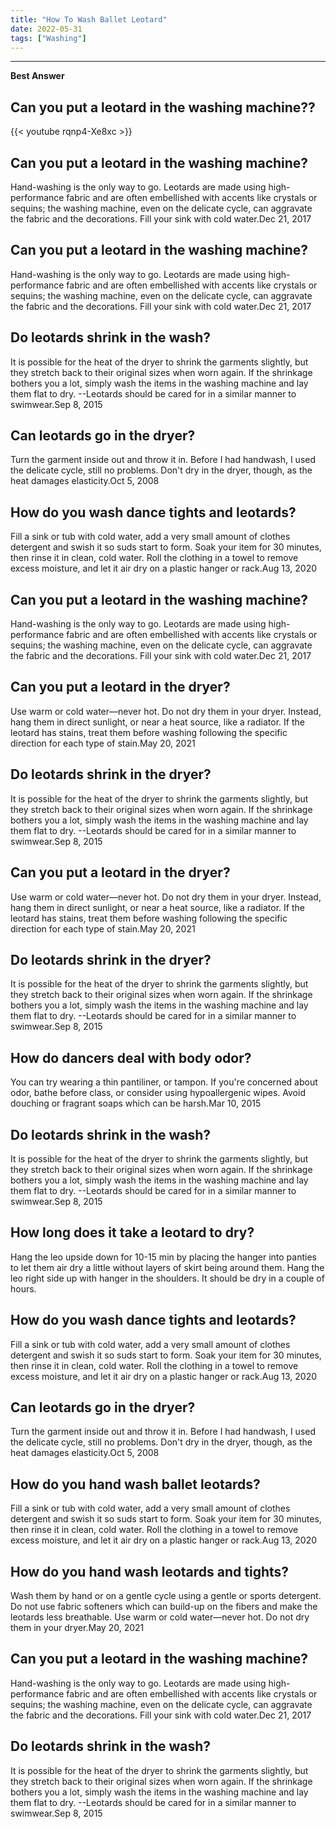 ```yaml
---
title: "How To Wash Ballet Leotard"
date: 2022-05-31
tags: ["Washing"]
---
```


---
**Best Answer**
## Can you put a leotard in the washing machine??

{{< youtube rqnp4-Xe8xc >}}

## Can you put a leotard in the washing machine?
Hand-washing is the only way to go. Leotards are made using high-performance fabric and are often embellished with accents like crystals or sequins; the washing machine, even on the delicate cycle, can aggravate the fabric and the decorations. Fill your sink with cold water.Dec 21, 2017

## Can you put a leotard in the washing machine?
Hand-washing is the only way to go. Leotards are made using high-performance fabric and are often embellished with accents like crystals or sequins; the washing machine, even on the delicate cycle, can aggravate the fabric and the decorations. Fill your sink with cold water.Dec 21, 2017

## Do leotards shrink in the wash?
It is possible for the heat of the dryer to shrink the garments slightly, but they stretch back to their original sizes when worn again. If the shrinkage bothers you a lot, simply wash the items in the washing machine and lay them flat to dry. --Leotards should be cared for in a similar manner to swimwear.Sep 8, 2015

## Can leotards go in the dryer?
Turn the garment inside out and throw it in. Before I had handwash, I used the delicate cycle, still no problems. Don't dry in the dryer, though, as the heat damages elasticity.Oct 5, 2008

## How do you wash dance tights and leotards?
Fill a sink or tub with cold water, add a very small amount of clothes detergent and swish it so suds start to form. Soak your item for 30 minutes, then rinse it in clean, cold water. Roll the clothing in a towel to remove excess moisture, and let it air dry on a plastic hanger or rack.Aug 13, 2020

## Can you put a leotard in the washing machine?
Hand-washing is the only way to go. Leotards are made using high-performance fabric and are often embellished with accents like crystals or sequins; the washing machine, even on the delicate cycle, can aggravate the fabric and the decorations. Fill your sink with cold water.Dec 21, 2017

## Can you put a leotard in the dryer?
Use warm or cold water—never hot. Do not dry them in your dryer. Instead, hang them in direct sunlight, or near a heat source, like a radiator. If the leotard has stains, treat them before washing following the specific direction for each type of stain.May 20, 2021

## Do leotards shrink in the dryer?
It is possible for the heat of the dryer to shrink the garments slightly, but they stretch back to their original sizes when worn again. If the shrinkage bothers you a lot, simply wash the items in the washing machine and lay them flat to dry. --Leotards should be cared for in a similar manner to swimwear.Sep 8, 2015

## Can you put a leotard in the dryer?
Use warm or cold water—never hot. Do not dry them in your dryer. Instead, hang them in direct sunlight, or near a heat source, like a radiator. If the leotard has stains, treat them before washing following the specific direction for each type of stain.May 20, 2021

## Do leotards shrink in the dryer?
It is possible for the heat of the dryer to shrink the garments slightly, but they stretch back to their original sizes when worn again. If the shrinkage bothers you a lot, simply wash the items in the washing machine and lay them flat to dry. --Leotards should be cared for in a similar manner to swimwear.Sep 8, 2015

## How do dancers deal with body odor?
You can try wearing a thin pantiliner, or tampon. If you're concerned about odor, bathe before class, or consider using hypoallergenic wipes. Avoid douching or fragrant soaps which can be harsh.Mar 10, 2015

## Do leotards shrink in the wash?
It is possible for the heat of the dryer to shrink the garments slightly, but they stretch back to their original sizes when worn again. If the shrinkage bothers you a lot, simply wash the items in the washing machine and lay them flat to dry. --Leotards should be cared for in a similar manner to swimwear.Sep 8, 2015

## How long does it take a leotard to dry?
Hang the leo upside down for 10-15 min by placing the hanger into panties to let them air dry a little without layers of skirt being around them. Hang the leo right side up with hanger in the shoulders. It should be dry in a couple of hours.

## How do you wash dance tights and leotards?
Fill a sink or tub with cold water, add a very small amount of clothes detergent and swish it so suds start to form. Soak your item for 30 minutes, then rinse it in clean, cold water. Roll the clothing in a towel to remove excess moisture, and let it air dry on a plastic hanger or rack.Aug 13, 2020

## Can leotards go in the dryer?
Turn the garment inside out and throw it in. Before I had handwash, I used the delicate cycle, still no problems. Don't dry in the dryer, though, as the heat damages elasticity.Oct 5, 2008

## How do you hand wash ballet leotards?
Fill a sink or tub with cold water, add a very small amount of clothes detergent and swish it so suds start to form. Soak your item for 30 minutes, then rinse it in clean, cold water. Roll the clothing in a towel to remove excess moisture, and let it air dry on a plastic hanger or rack.Aug 13, 2020

## How do you hand wash leotards and tights?
Wash them by hand or on a gentle cycle using a gentle or sports detergent. Do not use fabric softeners which can build-up on the fibers and make the leotards less breathable. Use warm or cold water—never hot. Do not dry them in your dryer.May 20, 2021

## Can you put a leotard in the washing machine?
Hand-washing is the only way to go. Leotards are made using high-performance fabric and are often embellished with accents like crystals or sequins; the washing machine, even on the delicate cycle, can aggravate the fabric and the decorations. Fill your sink with cold water.Dec 21, 2017

## Do leotards shrink in the wash?
It is possible for the heat of the dryer to shrink the garments slightly, but they stretch back to their original sizes when worn again. If the shrinkage bothers you a lot, simply wash the items in the washing machine and lay them flat to dry. --Leotards should be cared for in a similar manner to swimwear.Sep 8, 2015

